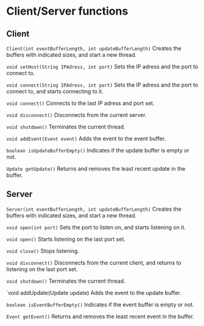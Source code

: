 # Client/Server functions

## Client

`Client(int eventBufferLength, int updateBufferLength)`
Creates the buffers with indicated sizes, and start a new thread.

`void setHost(String IPAdress, int port)`
Sets the IP adress and the port to connect to.

`void connect(String IPAdress, int port)`
Sets the IP adress and the port to connect to, and starts connecting to it.

`void connect()`
Connects to the last IP adress and port set.

`void disconnect()`
Disconnects from the current server.

`void shutdown()`
Terminates the current thread.

`void addEvent(Event event)`
Adds the event to the event buffer.

`boolean isUpdateBufferEmpty()`
Indicates if the update buffer is empty or not.

`Update getUpdate()`
Returns and removes the least recent update in the buffer.


## Server

`Server(int eventBufferLength, int updateBufferLength)`
Creates the buffers with indicated sizes, and start a new thread.

`void open(int port)`
Sets the port to listen on, and starts listening on it.

`void open()`
Starts listening on the last port set.

`void close()`
Stops listening.

`void disconnect()`
Disconnects from the current client, and returns to listening on the last port set.

`void shutdown()`
Terminates the current thread.

`void addUpdate(Update update)
Adds the event to the update buffer.

`boolean isEventBufferEmpty()`
Indicates if the event buffer is empty or not.

`Event getEvent()`
Returns and removes the least recent event in the buffer.
